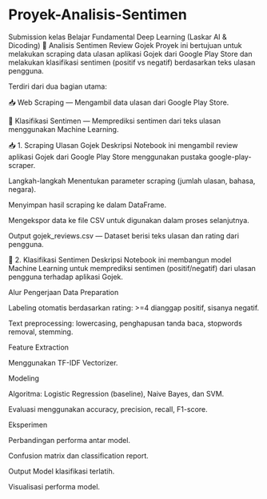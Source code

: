 # Proyek-Analisis-Sentimen
Submission kelas Belajar Fundamental Deep Learning (Laskar AI &amp; Dicoding)
🚖 Analisis Sentimen Review Gojek
Proyek ini bertujuan untuk melakukan scraping data ulasan aplikasi Gojek dari Google Play Store dan melakukan klasifikasi sentimen (positif vs negatif) berdasarkan teks ulasan pengguna.

Terdiri dari dua bagian utama:

📥 Web Scraping — Mengambil data ulasan dari Google Play Store.

🧠 Klasifikasi Sentimen — Memprediksi sentimen dari teks ulasan menggunakan Machine Learning.

📥 1. Scraping Ulasan Gojek
Deskripsi
Notebook ini mengambil review aplikasi Gojek dari Google Play Store menggunakan pustaka google-play-scraper.

Langkah-langkah
Menentukan parameter scraping (jumlah ulasan, bahasa, negara).

Menyimpan hasil scraping ke dalam DataFrame.

Mengekspor data ke file CSV untuk digunakan dalam proses selanjutnya.

Output
gojek_reviews.csv — Dataset berisi teks ulasan dan rating dari pengguna.

🧠 2. Klasifikasi Sentimen
Deskripsi
Notebook ini membangun model Machine Learning untuk memprediksi sentimen (positif/negatif) dari ulasan pengguna terhadap aplikasi Gojek.

Alur Pengerjaan
Data Preparation

Labeling otomatis berdasarkan rating: >=4 dianggap positif, sisanya negatif.

Text preprocessing: lowercasing, penghapusan tanda baca, stopwords removal, stemming.

Feature Extraction

Menggunakan TF-IDF Vectorizer.

Modeling

Algoritma: Logistic Regression (baseline), Naive Bayes, dan SVM.

Evaluasi menggunakan accuracy, precision, recall, F1-score.

Eksperimen

Perbandingan performa antar model.

Confusion matrix dan classification report.

Output
Model klasifikasi terlatih.

Visualisasi performa model.
